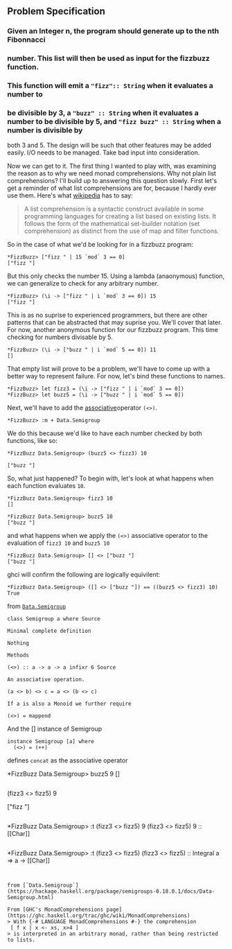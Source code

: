 ## Problem Specification

### Given an Integer n, the program should generate up to the nth Fibonnacci
### number. This list will then be used as input for the fizzbuzz function.
### This function will emit a `"fizz":: String` when it evaluates a number to
### be divisible by 3, a `"buzz" :: String` when it evaluates a number to be divisible by 5, and `"fizz buzz" :: String` when a number is divisible by 
both 3 and 5. The design will be such that other features may be added easily.
I/O needs to be managed. Take bad input into consideration. 


Now we can get to it. The first thing I wanted to play with, was examining the
reason as to why we need monad comprehensions. Why not plain list
comprehensions? I'll build up to answering this question slowly. First
let's get a reminder of what list comprehensions are for, because I hardly ever
use them. Here's what [wikipedia](https://en.wikipedia.org/wiki/List_comprehension) has to say:

> A list comprehension is a syntactic construct available in some programming
> languages for creating a list based on existing lists. It follows the form of
> the mathematical set-builder notation (set comprehension) as distinct from the
> use of map and filter functions.

So in the case of what we'd be looking for in a fizzbuzz program:

```
*FizzBuzz> ["fizz " | 15 `mod` 3 == 0]
["fizz "]

```
But this only checks the number 15. Using a lambda (anaonymous) function,
we can generalize to check for any arbitrary number.
```
*FizzBuzz> (\i -> ["fizz " | i `mod` 3 == 0]) 15
["fizz "]
```
This is as no suprise to experienced programmers, but there
are other patterns that can be abstracted that may suprise you.
We'll cover that later. For now, another anonymous function
for our fizzbuzz program. This time checking for numbers divisable by 5.

```
*FizzBuzz> (\i -> ["buzz " | i `mod` 5 == 0]) 11
[]
```
That empty list will prove to be a problem, we'll have to come up with
a better way to represent failure. For now, let's bind these functions
to names.
```
*FizzBuzz> let fizz3 = (\i -> ["fizz " | i `mod` 3 == 0])
*FizzBuzz> let buzz5 = (\i -> ["buzz " | i `mod` 5 == 0])
```
Next, we'll have to add the [associative](https://hackage.haskell.org/package/semigroups-0.18.0.1/docs/Data-Semigroup.html)operator `(<>)`.

```
*FizzBuzz> :m + Data.Semigroup
```

We do this because we'd like to have each number checked by both functions, like so:

```
*FizzBuzz Data.Semigroup> (buzz5 <> fizz3) 10
```
```
["buzz "]
```
So, what just happened? To begin with, let's look at what happens when each function evaluates `10`.

```
*FizzBuzz Data.Semigroup> fizz3 10 
[]
```
```
*FizzBuzz Data.Semigroup> buzz5 10
["buzz "]
```
and what happens when we apply the `(<>)` associative operator to the evaluation of `fizz3 10` and `buzz5 10`

```
*FizzBuzz Data.Semigroup> [] <> ["buzz "]
["buzz "]
```
ghci will confirm the following are logically equivilent:
```
*FizzBuzz Data.Semigroup> ([] <> ["buzz "]) == ((buzz5 <> fizz3) 10)
True
```
from [`Data.Semigroup`](https://hackage.haskell.org/package/semigroups-0.18.0.1/docs/Data-Semigroup.html)
```
class Semigroup a where Source

Minimal complete definition

Nothing

Methods

(<>) :: a -> a -> a infixr 6 Source

An associative operation.

(a <> b) <> c = a <> (b <> c)

If a is also a Monoid we further require

(<>) = mappend
```
And the [] instance of Semigroup
```
instance Semigroup [a] where
  (<>) = (++)
```
defines `concat` as the associative operator

*FizzBuzz Data.Semigroup> buzz5 9
[]
```

```
(fizz3 <> fizz5) 9

["fizz "]
```

```
*FizzBuzz Data.Semigroup> :t (fizz3 <> fizz5) 9
(fizz3 <> fizz5) 9 :: [[Char]]
```
```
*FizzBuzz Data.Semigroup> :t (fizz3 <> fizz5)
(fizz3 <> fizz5) :: Integral a => a -> [[Char]]
```


from [`Data.Semigroup`](https://hackage.haskell.org/package/semigroups-0.18.0.1/docs/Data-Semigroup.html)

From [GHC's MonadComprehensions page](https://ghc.haskell.org/trac/ghc/wiki/MonadComprehensions)
> With {-# LANGUAGE MonadComprehensions #-} the comprehension
 [ f x | x <- xs, x>4 ]
> is interpreted in an arbitrary monad, rather than being restricted to lists.

